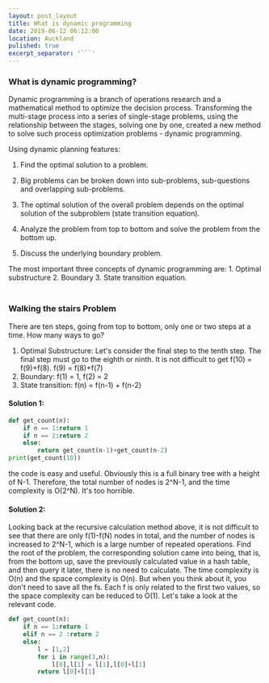 ```yaml
---
layout: post_layout
title: What is dynamic programming
date: 2019-06-12 06:12:00
location: Auckland
pulished: true
excerpt_separator: '```'
---
```


### What is dynamic programming?

Dynamic programming is a branch of operations research and a mathematical method to optimize the decision process. Transforming the multi-stage process into a series of single-stage problems, using the relationship between the stages, solving one by one, created a new method to solve such process optimization problems - dynamic programming.

Using dynamic planning features:

1. Find the optimal solution to a problem.

2. Big problems can be broken down into sub-problems, sub-questions and overlapping sub-problems.

3. The optimal solution of the overall problem depends on the optimal solution of the subproblem (state transition equation).

4. Analyze the problem from top to bottom and solve the problem from the bottom up.

5. Discuss the underlying boundary problem.

The most important three concepts of dynamic programming are: 1. Optimal substructure 2. Boundary 3. State transition equation.

### <br>Walking the stairs Problem

There are ten steps, going from top to bottom, only one or two steps at a time. How many ways to go?

1. Optimal Substructure: Let's consider the final step to the tenth step. The final step must go to the eighth or ninth. It is not difficult to get f(10) = f(9)+f(8). f(9) = f(8)+f(7)
2. Boundary: f(1) = 1, f(2) = 2
3. State transition: f(n) = f(n-1) + f(n-2)

#### Solution 1:

~~~python
def get_count(n):
    if n == 1:return 1
    if n == 2:return 2
    else:
        return get_count(n-1)+get_count(n-2)
print(get_count(10))
~~~

the code is easy and useful. Obviously this is a full binary tree with a height of N-1. Therefore, the total number of nodes is 2^N-1, and the time complexity is O(2^N). It's too horrible.

#### Solution 2:

Looking back at the recursive calculation method above, it is not difficult to see that there are only f(1)-f(N) nodes in total, and the number of nodes is increased to 2^N-1, which is a large number of repeated operations. Find the root of the problem, the corresponding solution came into being, that is, from the bottom up, save the previously calculated value in a hash table, and then query it later, there is no need to calculate. The time complexity is O(n) and the space complexity is O(n). But when you think about it, you don't need to save all the fs. Each f is only related to the first two values, so the space complexity can be reduced to O(1). Let's take a look at the relevant code.

~~~python
def get_count(n):
    if n == 1:return 1
    elif n == 2 :return 2
    else:
        l = [1,2]
        for i in range(3,n):
            l[0],l[1] = l[1],l[0]+l[1]
        return l[0]+l[1]
~~~